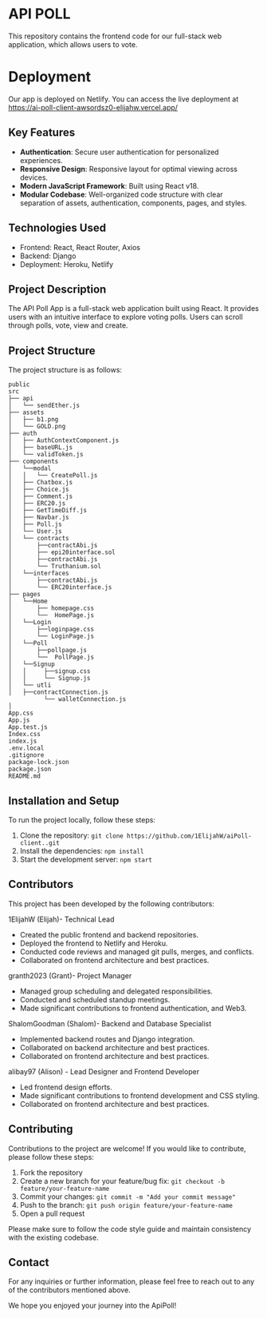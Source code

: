 # API POLL

This repository contains the frontend code for our full-stack web application, which allows users to vote.

# Deployment

Our app is deployed on Netlify. You can access the live deployment at https://ai-poll-client-awsordsz0-elijahw.vercel.app/

## Key Features

- **Authentication**: Secure user authentication for personalized experiences.
- **Responsive Design**: Responsive layout for optimal viewing across devices.
- **Modern JavaScript Framework**: Built using React v18.
- **Modular Codebase**: Well-organized code structure with clear separation of assets, authentication, components, pages, and styles.

## Technologies Used

- Frontend: React, React Router, Axios
- Backend: Django
- Deployment: Heroku, Netlify

## Project Description

The API Poll App is a full-stack web application built using React. It provides users with an intuitive interface to explore voting polls. Users can scroll through polls, vote, view and create.

## Project Structure

The project structure is as follows:

```
public
src
├── api
│   └── sendEther.js
├── assets
│   ├── b1.png
│   └── GOLD.png
├── auth
│   ├── AuthContextComponent.js
│   ├── baseURL.js
│   └── validToken.js
├── components
│   └──modal
│   │   └── CreatePoll.js
│   ├── Chatbox.js
│   ├── Choice.js
│   ├── Comment.js
│   ├── ERC20.js
│   ├── GetTimeDiff.js
│   ├── Navbar.js
│   ├── Poll.js
│   └── User.js
│   └── contracts
│       ├──contractAbi.js
│       ├── epi20interface.sol
│       ├──contractAbi.js
│       └── Truthanium.sol
│   └──interfaces 
│       ├──contractAbi.js
│       └── ERC20interface.js
├── pages
│   └──Home
│       ├── homepage.css
│       └──  HomePage.js
│   └──Login
│       ├──loginpage.css
│       └── LoginPage.js
│   └──Poll
│       ├──pollpage.js
│       └──  PollPage.js
│   └──Signup
│   │     ├──signup.css
│   │     └── Signup.js
│   └── utli
│   ├──contractConnection.js
          └── walletConnection.js 
│ 
App.css
App.js
App.test.js
Index.css
index.js
.env.local
.gitignore
package-lock.json
package.json
README.md
```

## Installation and Setup

To run the project locally, follow these steps:

1. Clone the repository: `git clone https://github.com/1ElijahW/aiPoll-client..git`
2. Install the dependencies: `npm install`
3. Start the development server: `npm start`


## Contributors

This project has been developed by the following contributors:

 1ElijahW (Elijah)- Technical Lead

- Created the public frontend and backend repositories.
- Deployed the frontend to Netlify and Heroku.
- Conducted code reviews and managed git pulls, merges, and conflicts.
- Collaborated on frontend architecture and best practices.

 granth2023 (Grant)- Project Manager

- Managed group scheduling and delegated responsibilities.
- Conducted and scheduled standup meetings.
- Made significant contributions to frontend authentication, and Web3. 

 ShalomGoodman (Shalom)- Backend and Database Specialist

- Implemented backend routes and Django integration.
- Collaborated on backend architecture and best practices.
- Collaborated on frontend architecture and best practices.

alibay97 (Alison) - Lead Designer and Frontend Developer

- Led frontend design efforts.
- Made significant contributions to frontend development and CSS styling.
- Collaborated on frontend architecture and best practices.

## Contributing

Contributions to the project are welcome! If you would like to contribute, please follow these steps:

1. Fork the repository
2. Create a new branch for your feature/bug fix: `git checkout -b feature/your-feature-name`
3. Commit your changes: `git commit -m "Add your commit message"`
4. Push to the branch: `git push origin feature/your-feature-name`
5. Open a pull request

Please make sure to follow the code style guide and maintain consistency with the existing codebase.

## Contact

For any inquiries or further information, please feel free to reach out to any of the contributors mentioned above.

We hope you enjoyed your journey into the ApiPoll!